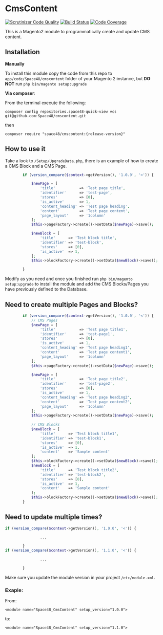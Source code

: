 # CmsContent
[![Scrutinizer Code Quality](https://scrutinizer-ci.com/g/Space48/cmscontent/badges/quality-score.png?b=master&s=7fd57a34a606d6f4f48fe992c1a223fd91180bb3)](https://scrutinizer-ci.com/g/Space48/cmscontent/?branch=master)
[![Build Status](https://scrutinizer-ci.com/g/Space48/cmscontent/badges/build.png?b=master&s=ea037c357a0630745b155e04ac62102d0ccabd20)](https://scrutinizer-ci.com/g/Space48/cmscontent/build-status/master)
[![Code Coverage](https://scrutinizer-ci.com/g/Space48/cmscontent/badges/coverage.png?b=master&s=c0181361e9ef048554f358b212b9f27937e1c6bd)](https://scrutinizer-ci.com/g/Space48/cmscontent/?branch=master)

This is a Magento2 module to programmatically create and update CMS content.

## Installation

**Manually** 

To install this module copy the code from this repo to `app/code/Space48/cmscontent` folder of your Magento 2 instance, but **DO NOT** run `php bin/magento setup:upgrade`

**Via composer**:

From the terminal execute the following:

`composer config repositories.space48-quick-view vcs git@github.com:Space48/cmscontent.git`

then

`composer require "space48/cmscontent:{release-version}"`

## How to use it
Take a look to `/Setup/UpgradeData.php`, there is an example of how to create a CMS Block and a CMS Page.

```php
        if (version_compare($context->getVersion(), '1.0.0', '<')) {

            $newPage = [
                'title'           => 'Test page title',
                'identifier'      => 'test-page',
                'stores'          => [0],
                'is_active'       => 1,
                'content_heading' => 'Test page heading',
                'content'         => 'Test page content',
                'page_layout'     => '1column'
            ];
            $this->pageFactory->create()->setData($newPage)->save();

            $newBlock = [
                'title'      => 'Test block title',
                'identifier' => 'test-block',
                'stores'     => [0],
                'is_active'  => 1,
            ];
            $this->blockFactory->create()->setData($newBlock)->save();

        }
```
Modify as you need and once you finished run `php bin/magento setup:upgrade` to install the module and add the CMS Blocks/Pages you have previously defined to the Database.

## Need to create multiple Pages and Blocks?

```php
        if (version_compare($context->getVersion(), '1.0.0', '<')) {
            // CMS Pages
            $newPage = [
                'title'           => 'Test page title1',
                'identifier'      => 'test-page1',
                'stores'          => [0],
                'is_active'       => 1,
                'content_heading' => 'Test page heading1',
                'content'         => 'Test page content1',
                'page_layout'     => '1column'
            ];
            $this->pageFactory->create()->setData($newPage)->save();

            $newPage = [
                'title'           => 'Test page title2',
                'identifier'      => 'test-page2',
                'stores'          => [0],
                'is_active'       => 1,
                'content_heading' => 'Test page heading2',
                'content'         => 'Test page content2',
                'page_layout'     => '1column'
            ];
            $this->pageFactory->create()->setData($newPage)->save();
            
            // CMS Blocks
            $newBlock = [
                'title'      => 'Test block title1',
                'identifier' => 'test-block1',
                'stores'     => [0],
                'is_active'  => 1,
                'content'    => 'Sample content'
            ];
            $this->blockFactory->create()->setData($newBlock)->save();
            $newBlock = [
                'title'      => 'Test block title2',
                'identifier' => 'test-block2',
                'stores'     => [0],
                'is_active'  => 1,
                'content'    => 'Sample content'
            ];
            $this->blockFactory->create()->setData($newBlock)->save();
        }
```
## Need to update multiple times?
```php
if (version_compare($context->getVersion(), '1.0.0', '<')) {

                ...

        }
if (version_compare($context->getVersion(), '1.1.0', '<')) {

                ...

        }
```
Make sure you update the module version in your project `/etc/module.xml`.

### Exaple:

From:

`<module name="Space48_CmsContent" setup_version="1.0.0">`

to:

`<module name="Space48_CmsContent" setup_version="1.1.0">`
